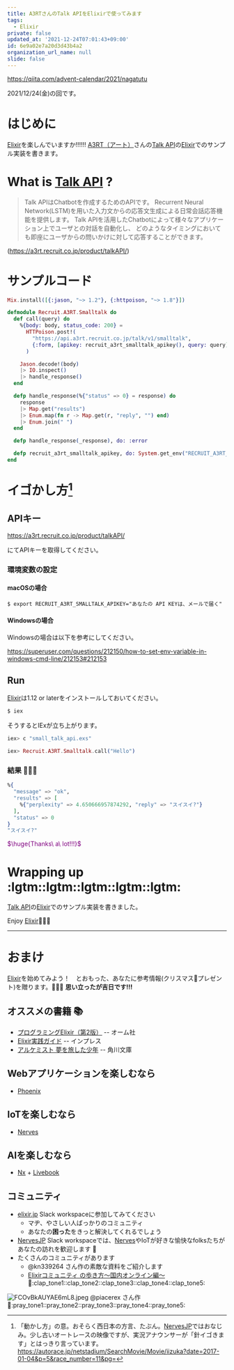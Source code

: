 ```yaml
---
title: A3RTさんのTalk APIをElixirで使ってみます
tags:
  - Elixir
private: false
updated_at: '2021-12-24T07:01:43+09:00'
id: 6e9a02e7a20d3d43b4a2
organization_url_name: null
slide: false
---
```

https://qiita.com/advent-calendar/2021/nagatutu

2021/12/24(金)の回です。

# はじめに

[Elixir](https://elixir-lang.org/)を楽しんでいますか:bangbang::bangbang::bangbang:
[A3RT（アート）](https://a3rt.recruit.co.jp/about/)さんの[Talk API](https://a3rt.recruit.co.jp/product/talkAPI/)の[Elixir](https://elixir-lang.org/)でのサンプル実装を書きます。

# What is [Talk API](https://a3rt.recruit.co.jp/product/talkAPI/) ?

> Talk APIはChatbotを作成するためのAPIです。 Recurrent Neural Network(LSTM)を用いた入力文からの応答文生成による日常会話応答機能を提供します。 Talk APIを活用したChatbotによって様々なアプリケーション上でユーザとの対話を自動化し、 どのようなタイミングにおいても即座にユーザからの問いかけに対して応答することができます。

(https://a3rt.recruit.co.jp/product/talkAPI/)

# サンプルコード

```elixir:small_talk_api.exs
Mix.install([{:jason, "~> 1.2"}, {:httpoison, "~> 1.8"}])

defmodule Recruit.A3RT.Smalltalk do
  def call(query) do
    %{body: body, status_code: 200} =
      HTTPoison.post!(
        "https://api.a3rt.recruit.co.jp/talk/v1/smalltalk",
        {:form, [apikey: recruit_a3rt_smalltalk_apikey(), query: query]}
      )

    Jason.decode!(body)
    |> IO.inspect()
    |> handle_response()
  end

  defp handle_response(%{"status" => 0} = response) do
    response
    |> Map.get("results")
    |> Enum.map(fn r -> Map.get(r, "reply", "") end)
    |> Enum.join(" ")
  end

  defp handle_response(_response), do: :error

  defp recruit_a3rt_smalltalk_apikey, do: System.get_env("RECRUIT_A3RT_SMALLTALK_APIKEY")
end
```

# イゴかし方[^1]

[^1]: 「動かし方」の意。おそらく西日本の方言、たぶん。[NervesJP](https://nerves-jp.connpass.com/)ではおなじみ。少し古いオートレースの映像ですが、実況アナウンサーが「針[^2]イゴきます」とはっきり言っています。https://autorace.jp/netstadium/SearchMovie/Movie/iizuka?date=2017-01-04&p=5&race_number=11&pg= 

[^2]: 大時計の針のこと。針がイゴいてある地点まで到達すると選手はスタートを切って良い発走の合図。針がイゴきはじめると(おそらく)選手は緊張するし、スタートはその後のレース展開に大きく影響するので、車券を握りしめている観客たちがもっとも緊張する瞬間であるため、先の尖った鋭いものを連想させる針は緊張の暗喩としても言い得て妙。

## APIキー

https://a3rt.recruit.co.jp/product/talkAPI/

にてAPIキーを取得してください。

### 環境変数の設定

#### macOSの場合

```
$ export RECRUIT_A3RT_SMALLTALK_APIKEY="あなたの API KEYは、メールで届く"
```

#### Windowsの場合

Windowsの場合は以下を参考にしてください。

https://superuser.com/questions/212150/how-to-set-env-variable-in-windows-cmd-line/212153#212153


## Run

[Elixir](https://elixir-lang.org/)は1.12 or laterをインストールしておいてください。

```bash
$ iex
```

そうするとIExが立ち上がります。

```elixir
iex> c "small_talk_api.exs"

iex> Recruit.A3RT.Smalltalk.call("Hello")
```

### 結果 :tada::tada::tada:

```elixir
%{
  "message" => "ok",
  "results" => [
    %{"perplexity" => 4.650666957874292, "reply" => "スイスイ?"}
  ],
  "status" => 0
}
"スイスイ?"
```


<font color="purple">$\huge{Thanks\ a\ lot!!!}$</font>

# Wrapping up :lgtm::lgtm::lgtm::lgtm::lgtm:

[Talk API](https://a3rt.recruit.co.jp/product/talkAPI/)の[Elixir](https://elixir-lang.org/)でのサンプル実装を書きました。

Enjoy [Elixir](https://elixir-lang.org/):rocket::rocket::rocket:

---

# おまけ

[Elixir](https://elixir-lang.org/)を始めてみよう！　とおもった、あなたに参考情報(クリスマス🎄プレゼント)を贈ります。:gift::gift::gift:
**思い立ったが吉日です!!!**

## オススメの書籍 :books: 
- [プログラミングElixir（第2版）](https://www.ohmsha.co.jp/book/9784274226373/) -- オーム社
- [Elixir実践ガイド](https://book.impress.co.jp/books/1120101021) -- インプレス
- [アルケミスト 夢を旅した少年](https://www.kadokawa.co.jp/product/199999275001/) -- 角川文庫

## Webアプリケーションを楽しむなら
- [Phoenix](https://www.phoenixframework.org/)

## IoTを楽しむなら
- [Nerves](https://www.nerves-project.org/)

## AIを楽しむなら
- [Nx](https://github.com/elixir-nx/nx) + [Livebook](https://github.com/livebook-dev/livebook)

## コミュニティ
-  [elixir.jp](https://join.slack.com/t/elixirjp/shared_invite/zt-ae8m5bad-WW69GH1w4iuafm1tKNgd~w) Slack workspaceに参加してみてください
    - マヂ、やさしい人ばっかりのコミュニティ
    - あなたの**困った**をきっと解決してくれるでしょう
- [NervesJP](https://join.slack.com/t/nerves-jp/shared_invite/zt-9vteokip-iVAqi8TkT0ID_uK9dSqVHA) Slack workspaceでは、[Nerves](https://www.nerves-project.org/)やIoTが好きな愉快なfolksたちがあなたの訪れを歓迎します :tada:
- たくさんのコミュニティがあります
    - @kn339264 さん作の素敵な資料をご紹介します
    - [Elixirコミュニティ の歩き方〜国内オンライン編〜](https://speakerdeck.com/elijo/elixirkomiyunitei-falsebu-kifang-guo-nei-onrainbian) :clap::clap_tone1::clap_tone2::clap_tone3::clap_tone4::clap_tone5:

![FCOvBkAUYAE6mL8.jpeg](https://qiita-image-store.s3.ap-northeast-1.amazonaws.com/0/131808/a277d0ea-2780-d9a3-4062-66d38b175125.jpeg)
@piacerex さん作 :pray::pray_tone1::pray_tone2::pray_tone3::pray_tone4::pray_tone5:
